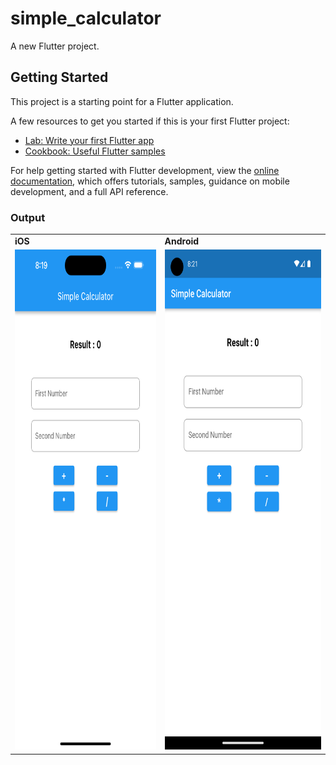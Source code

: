 # simple_calculator

A new Flutter project.

## Getting Started

This project is a starting point for a Flutter application.

A few resources to get you started if this is your first Flutter project:

- [Lab: Write your first Flutter app](https://docs.flutter.dev/get-started/codelab)
- [Cookbook: Useful Flutter samples](https://docs.flutter.dev/cookbook)

For help getting started with Flutter development, view the
[online documentation](https://docs.flutter.dev/), which offers tutorials,
samples, guidance on mobile development, and a full API reference.

### Output

<table>
    <tr>
        <td><b>iOS</b></td>
        <td><b>Android</b></td>
    </tr>
    <tr>
        <td><img src="images/Simulator%20Screenshot%20-%20iPhone%2014%20Pro%20Max%20-%202023-06-18%20at%2020.19.29.png" width="1080" height="800"></td>
        <td><img src="images/Screenshot_1687099901.png" width="1080" height="800"></td>
    </tr>
</table>
